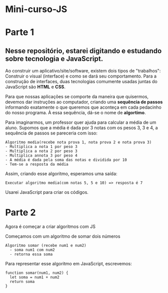 # Mini-curso-JS
# Parte 1

  ## Nesse repositório, estarei digitando e estudando sobre tecnologia e JavaScript.
  
Ao construir um aplicativo/site/software, existem dois tipos de "trabalhos": Construir o visual (interface) e como se dará seu comportamento.
Para a construção de interfaces, duas tecnologias comumente usadas juntas do JavaScript são **HTML** e **CSS**.

Para que nossas aplicações se comporte da maneira que quisermos, devemos dar instruções ao computador, criando uma **sequência de passos** informando exatamente o que queremos que aconteça em cada pedacinho do nosso programa.
À essa sequência, dá-se o nome de **algortimo**.

Para imaginarmos, um professor quer ajuda para calcular a média de um aluno. Supomos que a média é dada por 3 notas com os pesos 3, 3 e 4, a sequência de passos se pareceria com isso:

```
Algoritmo media(recebe nota prova 1, nota prova 2 e nota prova 3)
- Multiplica a nota 1 por peso 3
- Multiplica a nota 2 por peso 3
- Multiplica annota 3 por peso 4
- A média é dada pela soma das notas e dividida por 10
- Tem-se a resposta da média
```

Assim, criando esse algoritmo, esperamos uma saída:

```
Executar algoritmo media(com notas 5, 5 e 10) => resposta é 7
```

Usarei JavaScript para criar os códigos.


# Parte 2

Agora é começar a criar algoritmos com JS

Começamos com um algoritmo de somar dois números

```
Algoritmo somar (recebe num1 e num2)
  - soma num1 com num2
  - retorna essa soma
```

Para representar esse algoritmo em JavaScript, escrevemos:

```
function somar(num1, num2) {
  let soma = num1 + num2
  return soma
}
```
